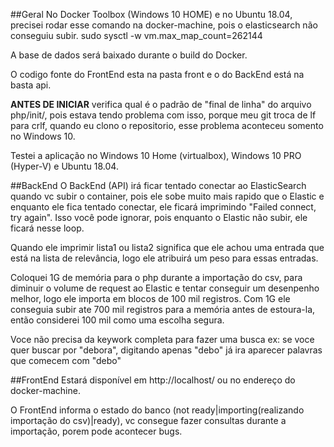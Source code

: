##Geral
No Docker Toolbox (Windows 10 HOME) e no Ubuntu 18.04, precisei rodar esse comando na docker-machine, pois o elasticsearch não conseguiu subir.
sudo sysctl -w vm.max_map_count=262144

A base de dados será baixado durante o build do Docker.

O codigo fonte do FrontEnd esta na pasta front e o do BackEnd está na basta api.

**ANTES DE INICIAR** verifica qual é o padrão de "final de linha" do arquivo php/init/, pois estava tendo problema com isso, porque meu git
troca de lf para crlf, quando eu clono o repositorio, esse problema aconteceu somento no Windows 10.

Testei a aplicação no Windows 10 Home (virtualbox), Windows 10 PRO (Hyper-V) e Ubuntu 18.04.

##BackEnd
O BackEnd (API) irá ficar tentado conectar ao ElasticSearch quando vc subir o container,
pois ele sobe muito mais rapido que o Elastic e enquanto ele fica tentado conectar,
ele ficará imprimindo "Failed connect, try again". Isso você pode ignorar, pois 
enquanto o Elastic não subir, ele ficará nesse loop.

Quando ele imprimir lista1 ou lista2 significa que ele achou uma entrada que está
na lista de relevância, logo ele atribuirá um peso para essas entradas.

Coloquei 1G de memória para o php durante a importação do csv, para diminuir o volume de request ao Elastic
e tentar conseguir um desenpenho melhor, logo ele importa em blocos de 100 mil registros. Com 1G ele conseguia
subir ate 700 mil registros para a memória antes de estoura-la, então considerei 100 mil como uma escolha segura. 

Voce não precisa da keywork completa para fazer uma busca ex: se voce quer buscar por "debora", digitando apenas
"debo" já ira aparecer palavras que comecem com "debo"

##FrontEnd
Estará disponível em http://localhost/ ou no endereço do docker-machine.

O FrontEnd informa o estado do banco (not ready|importing(realizando importação do
csv)|ready), vc consegue fazer consultas durante a importação, porem pode acontecer
bugs.
